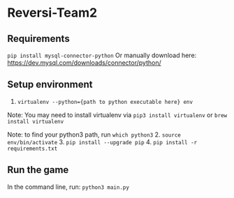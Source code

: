 # Reversi-Team2

## Requirements
`pip install mysql-connector-python`
Or manually download here: https://dev.mysql.com/downloads/connector/python/

## Setup environment
1. `virtualenv --python={path to python executable here} env`

  Note: You may need to install virtualenv via `pip3 install virtualenv` or `brew install virtualenv`
  
  Note: to find your python3 path, run `which python3`
2. `source env/bin/activate`
3. `pip install --upgrade pip`
4. `pip install -r requirements.txt`

## Run the game
In the command line, run: `python3 main.py`
